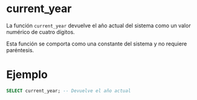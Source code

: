 
# current_year

La función `current_year` devuelve el año actual del sistema como un valor numérico de cuatro dígitos.

Esta función se comporta como una constante del sistema y no requiere paréntesis.


# Ejemplo

```sql
SELECT current_year; -- Devuelve el año actual
```